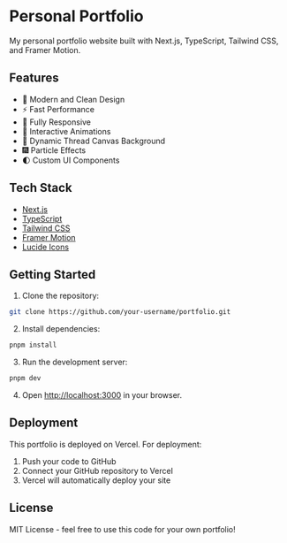 # Personal Portfolio

My personal portfolio website built with Next.js, TypeScript, Tailwind CSS, and Framer Motion.

## Features

- 🎨 Modern and Clean Design
- ⚡ Fast Performance
- 📱 Fully Responsive
- 🌟 Interactive Animations
- 🎯 Dynamic Thread Canvas Background
- 🎆 Particle Effects
- 🌓 Custom UI Components

## Tech Stack

- [Next.js](https://nextjs.org/)
- [TypeScript](https://www.typescriptlang.org/)
- [Tailwind CSS](https://tailwindcss.com/)
- [Framer Motion](https://www.framer.com/motion/)
- [Lucide Icons](https://lucide.dev/)

## Getting Started

1. Clone the repository:
```bash
git clone https://github.com/your-username/portfolio.git
```

2. Install dependencies:
```bash
pnpm install
```

3. Run the development server:
```bash
pnpm dev
```

4. Open [http://localhost:3000](http://localhost:3000) in your browser.

## Deployment

This portfolio is deployed on Vercel. For deployment:

1. Push your code to GitHub
2. Connect your GitHub repository to Vercel
3. Vercel will automatically deploy your site

## License

MIT License - feel free to use this code for your own portfolio! 